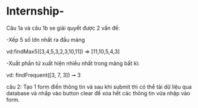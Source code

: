 # Internship-
Câu 1a và câu 1b se giải  quyết được 2 vấn đề:

-Xếp 5 số lớn nhất ra đầu mảng

vd:findMax5([3,4,5,3,2,3,10,11]) => [11,10,5,4,3]

-Xuất phần tử xuất hiện nhiều nhất trong mảng bất kì:

vd: findFrequent([3, 7, 3]) ➞ 3

câu 2: Tạo 1 form điền thông tin và sau khi  submit thì có thể tải dữ liệu qua database và nhấp vào button clear để xóa hết các thông tin vừa nhập vào form.
